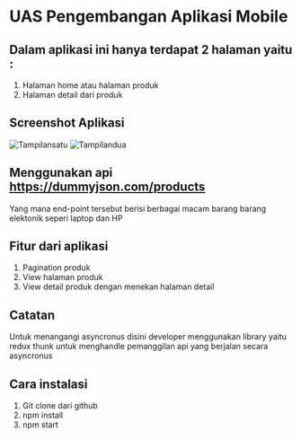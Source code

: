 # UAS Pengembangan Aplikasi Mobile

## Dalam aplikasi ini hanya terdapat 2 halaman yaitu :
1. Halaman home atau halaman produk
2. Halaman detail dari produk

## Screenshot Aplikasi
![Tampilansatu](https://user-images.githubusercontent.com/89154087/171189804-a3d4c64c-32b3-48b6-938b-202f04e09a4b.jpeg)
![Tampilandua](https://user-images.githubusercontent.com/89154087/171189856-890f5357-bafc-417f-a39f-c39ca6b70134.jpeg)

## Menggunakan api https://dummyjson.com/products
Yang mana end-point tersebut berisi berbagai macam barang barang elektonik
seperi laptop dan HP

## Fitur dari aplikasi
1. Pagination produk
2. View halaman produk
2. View detail produk dengan menekan halaman detail

## Catatan
Untuk menangangi asyncronus disini developer menggunakan library yaitu redux thunk
untuk menghandle pemanggilan api yang berjalan secara asyncronus

## Cara instalasi
1. Git clone dari github
2. npm install
3. npm start
